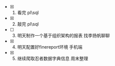 - [x] 1. 看完  pl\sql
- [x] 2. 敲完 pl\sql
- [ ] 3. 明天制作一个基于组织架构的报表  找李扬帆聊聊
- [x] 4. 明天配置好finereport环境  手机端
- [x] 5. 继续爬取忍者数据字典信息   周末整理